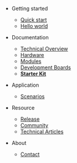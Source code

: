 - Getting started
  - [Quick start](quickstart.md)
  - [Hello world](helloworld.md)

- Documentation
  - [Technical Overview](technical-overview.md)
  - [Hardware](hardware.md)
  - [Modules](modules.md)
  - [Development Boards](boards.md)
  - [**Starter Kit**](starterkit.md)

- Application
  - [Scenarios](scenario.md)

- Resource
  - [Release](release.md)
  - [Community](community.md)
  - [Technical Articles](articles.md)

- About
  - [Contact](contact.md)
